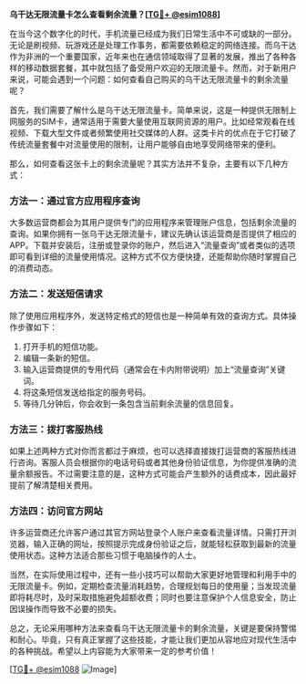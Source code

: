 **乌干达无限流量卡怎么查看剩余流量？[[TG💪+ @esim1088](https://t.me/s/esim1088)]**

在当今这个数字化的时代，手机流量已经成为我们日常生活中不可或缺的一部分。无论是刷视频、玩游戏还是处理工作事务，都需要依赖稳定的网络连接。而乌干达作为非洲的一个重要国家，近年来也在通信领域取得了显著的发展，推出了各种各样的移动数据套餐，其中就包括了备受用户欢迎的无限流量卡。然而，对于新用户来说，可能会遇到一个问题：如何查看自己购买的乌干达无限流量卡的剩余流量呢？

首先，我们需要了解什么是乌干达无限流量卡。简单来说，这是一种提供无限制上网服务的SIM卡，通常适用于需要大量使用互联网资源的用户。比如经常观看在线视频、下载大型文件或者频繁使用社交媒体的人群。这类卡片的优点在于它打破了传统流量套餐中对流量使用的限制，让用户能够自由地享受网络带来的便利。

那么，如何查看这张卡上的剩余流量呢？其实方法并不复杂，主要有以下几种方式：

### 方法一：通过官方应用程序查询

大多数运营商都会为其用户提供专门的应用程序来管理账户信息，包括剩余流量的查询。如果你拥有一张乌干达无限流量卡，建议先确认该运营商是否提供了相应的APP。下载并安装后，注册或登录你的账户，然后进入“流量查询”或者类似的选项即可看到详细的流量使用情况。这种方式不仅方便快捷，还能帮助你随时掌握自己的消费动态。

### 方法二：发送短信请求

除了使用应用程序外，发送特定格式的短信也是一种简单有效的查询方式。具体操作步骤如下：
1. 打开手机的短信功能。
2. 编辑一条新的短信。
3. 输入运营商提供的专用代码（通常会在卡内附带说明）加上“流量查询”关键词。
4. 将这条短信发送给指定的服务号码。
5. 等待几分钟后，你会收到一条包含当前剩余流量的信息回复。

### 方法三：拨打客服热线

如果上述两种方式对你而言都过于麻烦，也可以选择直接拨打运营商的客服热线进行咨询。客服人员会根据你的电话号码或者其他身份验证信息，为你提供准确的流量余额报告。不过需要注意的是，这种方式可能会产生额外的话费成本，因此最好提前了解清楚相关费用。

### 方法四：访问官方网站

许多运营商还允许客户通过其官方网站登录个人账户来查看流量详情。只需打开浏览器，输入正确的网址，按照提示完成身份验证之后，就能轻松获取到最新的流量使用状态。这种方法适合那些习惯于电脑操作的人士。

当然，在实际使用过程中，还有一些小技巧可以帮助大家更好地管理和利用手中的无限流量卡。例如，定期检查流量消耗趋势，合理规划每日的使用量；当发现流量即将耗尽时，及时采取措施避免超额收费；同时也要注意保护个人信息安全，防止因误操作而导致不必要的损失。

总之，无论采用哪种方法来查看乌干达无限流量卡的剩余流量，关键是要保持警惕和耐心。毕竟，只有真正掌握了这些技能，才能让我们更加从容地应对现代生活中的各种挑战。希望以上内容能为大家带来一定的参考价值！

[[TG💪+ @esim1088](https://t.me/s/esim1088) ![Image](https://i.postimg.cc/4NQfJmqS/Snipaste-2025-05-13-00-14-12.png)]